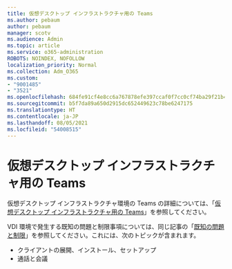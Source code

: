 ```yaml
---
title: 仮想デスクトップ インフラストラクチャ用の Teams
ms.author: pebaum
author: pebaum
manager: scotv
ms.audience: Admin
ms.topic: article
ms.service: o365-administration
ROBOTS: NOINDEX, NOFOLLOW
localization_priority: Normal
ms.collection: Adm_O365
ms.custom:
- "9001485"
- "3521"
ms.openlocfilehash: 684fe91cf4e8cc6a767878efe397ccaf0f7cc0cf74ba29f21b40d77c18a028f7
ms.sourcegitcommit: b5f7da89a650d2915dc652449623c78be6247175
ms.translationtype: HT
ms.contentlocale: ja-JP
ms.lasthandoff: 08/05/2021
ms.locfileid: "54008515"
---
```

# <a name="teams-for-virtualized-desktop-infrastructure"></a>仮想デスクトップ インフラストラクチャ用の Teams

仮想デスクトップ インフラストラクチャ環境の Teams の詳細については、「[仮想デスクトップ インフラストラクチャ用の Teams](https://docs.microsoft.com/microsoftteams/teams-for-vdi)」を参照してください。

VDI 環境で発生する既知の問題と制限事項については、同じ記事の「[既知の問題と制限](https://docs.microsoft.com/microsoftteams/teams-for-vdi#known-issues-and-limitations)」を参照してください。これには、次のトピックが含まれます。
 - クライアントの展開、インストール、セットアップ
 - 通話と会議